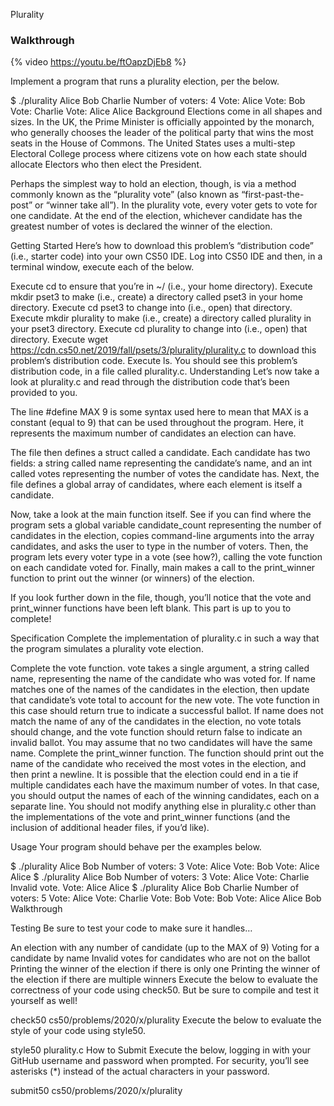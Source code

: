 Plurality
### Walkthrough

{% video https://youtu.be/ftOapzDjEb8 %}

Implement a program that runs a plurality election, per the below.

$ ./plurality Alice Bob Charlie
Number of voters: 4
Vote: Alice
Vote: Bob
Vote: Charlie
Vote: Alice
Alice
Background
Elections come in all shapes and sizes. In the UK, the Prime Minister is officially appointed by the monarch, who generally chooses the leader of the political party that wins the most seats in the House of Commons. The United States uses a multi-step Electoral College process where citizens vote on how each state should allocate Electors who then elect the President.

Perhaps the simplest way to hold an election, though, is via a method commonly known as the “plurality vote” (also known as “first-past-the-post” or “winner take all”). In the plurality vote, every voter gets to vote for one candidate. At the end of the election, whichever candidate has the greatest number of votes is declared the winner of the election.

Getting Started
Here’s how to download this problem’s “distribution code” (i.e., starter code) into your own CS50 IDE. Log into CS50 IDE and then, in a terminal window, execute each of the below.

Execute cd to ensure that you’re in ~/ (i.e., your home directory).
Execute mkdir pset3 to make (i.e., create) a directory called pset3 in your home directory.
Execute cd pset3 to change into (i.e., open) that directory.
Execute mkdir plurality to make (i.e., create) a directory called plurality in your pset3 directory.
Execute cd plurality to change into (i.e., open) that directory.
Execute wget https://cdn.cs50.net/2019/fall/psets/3/plurality/plurality.c to download this problem’s distribution code.
Execute ls. You should see this problem’s distribution code, in a file called plurality.c.
Understanding
Let’s now take a look at plurality.c and read through the distribution code that’s been provided to you.

The line #define MAX 9 is some syntax used here to mean that MAX is a constant (equal to 9) that can be used throughout the program. Here, it represents the maximum number of candidates an election can have.

The file then defines a struct called a candidate. Each candidate has two fields: a string called name representing the candidate’s name, and an int called votes representing the number of votes the candidate has. Next, the file defines a global array of candidates, where each element is itself a candidate.

Now, take a look at the main function itself. See if you can find where the program sets a global variable candidate_count representing the number of candidates in the election, copies command-line arguments into the array candidates, and asks the user to type in the number of voters. Then, the program lets every voter type in a vote (see how?), calling the vote function on each candidate voted for. Finally, main makes a call to the print_winner function to print out the winner (or winners) of the election.

If you look further down in the file, though, you’ll notice that the vote and print_winner functions have been left blank. This part is up to you to complete!

Specification
Complete the implementation of plurality.c in such a way that the program simulates a plurality vote election.

Complete the vote function.
vote takes a single argument, a string called name, representing the name of the candidate who was voted for.
If name matches one of the names of the candidates in the election, then update that candidate’s vote total to account for the new vote. The vote function in this case should return true to indicate a successful ballot.
If name does not match the name of any of the candidates in the election, no vote totals should change, and the vote function should return false to indicate an invalid ballot.
You may assume that no two candidates will have the same name.
Complete the print_winner function.
The function should print out the name of the candidate who received the most votes in the election, and then print a newline.
It is possible that the election could end in a tie if multiple candidates each have the maximum number of votes. In that case, you should output the names of each of the winning candidates, each on a separate line.
You should not modify anything else in plurality.c other than the implementations of the vote and print_winner functions (and the inclusion of additional header files, if you’d like).

Usage
Your program should behave per the examples below.

$ ./plurality Alice Bob
Number of voters: 3
Vote: Alice
Vote: Bob
Vote: Alice
Alice
$ ./plurality Alice Bob
Number of voters: 3
Vote: Alice
Vote: Charlie
Invalid vote.
Vote: Alice
Alice
$ ./plurality Alice Bob Charlie
Number of voters: 5
Vote: Alice
Vote: Charlie
Vote: Bob
Vote: Bob
Vote: Alice
Alice
Bob
Walkthrough

Testing
Be sure to test your code to make sure it handles…

An election with any number of candidate (up to the MAX of 9)
Voting for a candidate by name
Invalid votes for candidates who are not on the ballot
Printing the winner of the election if there is only one
Printing the winner of the election if there are multiple winners
Execute the below to evaluate the correctness of your code using check50. But be sure to compile and test it yourself as well!

check50 cs50/problems/2020/x/plurality
Execute the below to evaluate the style of your code using style50.

style50 plurality.c
How to Submit
Execute the below, logging in with your GitHub username and password when prompted. For security, you’ll see asterisks (*) instead of the actual characters in your password.

submit50 cs50/problems/2020/x/plurality